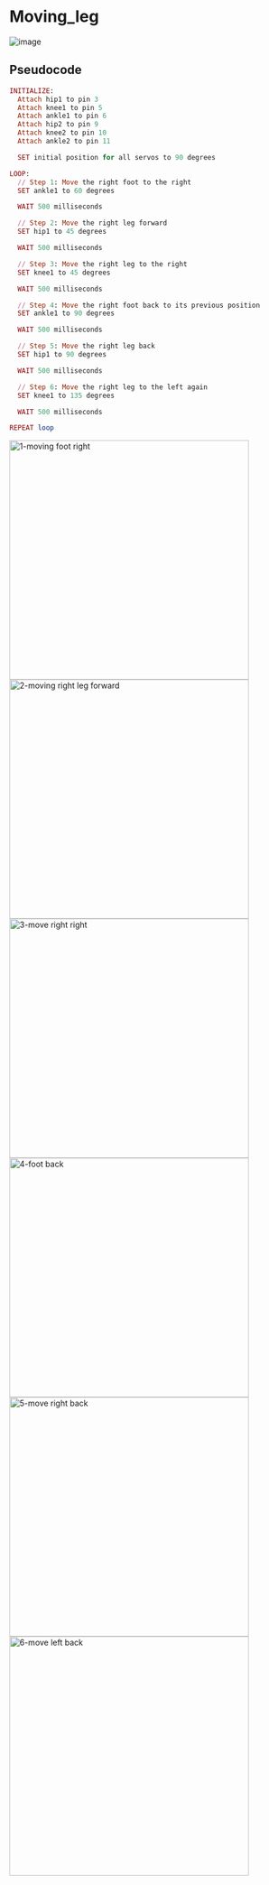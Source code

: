 # Moving_leg

![image](https://github.com/user-attachments/assets/f8efe95a-c519-4f4a-9786-b80ae32cfa77)


## Pseudocode
```ruby
INITIALIZE:
  Attach hip1 to pin 3
  Attach knee1 to pin 5
  Attach ankle1 to pin 6
  Attach hip2 to pin 9
  Attach knee2 to pin 10
  Attach ankle2 to pin 11

  SET initial position for all servos to 90 degrees

LOOP:
  // Step 1: Move the right foot to the right
  SET ankle1 to 60 degrees

  WAIT 500 milliseconds

  // Step 2: Move the right leg forward
  SET hip1 to 45 degrees

  WAIT 500 milliseconds

  // Step 3: Move the right leg to the right
  SET knee1 to 45 degrees

  WAIT 500 milliseconds

  // Step 4: Move the right foot back to its previous position
  SET ankle1 to 90 degrees

  WAIT 500 milliseconds

  // Step 5: Move the right leg back
  SET hip1 to 90 degrees

  WAIT 500 milliseconds

  // Step 6: Move the right leg to the left again
  SET knee1 to 135 degrees

  WAIT 500 milliseconds

REPEAT loop

```

<img width="424" width="324" alt="1-moving foot right" src="https://github.com/user-attachments/assets/ba851b82-b68e-4618-bf5b-077ca63b6d55">

<img width="424" width="324" alt="2-moving right leg forward" src="https://github.com/user-attachments/assets/b6cf52ab-cc83-43a9-a444-27fe140d4887">

<img width="424" width="324" alt="3-move right right" src="https://github.com/user-attachments/assets/5bcf4135-9b5b-4657-b736-05b8be45f441">

<img width="424" width="324" alt="4-foot back" src="https://github.com/user-attachments/assets/fcfb2d85-4f62-424f-a7d4-7460817c57ba">


<img width="424" width="324" alt="5-move right back" src="https://github.com/user-attachments/assets/89154f08-d786-4534-8938-80e328beaf85">

<img width="424" width="324" alt="6-move left back" src="https://github.com/user-attachments/assets/9e43d120-c1f9-4102-bcf3-d67c2c8be036">
